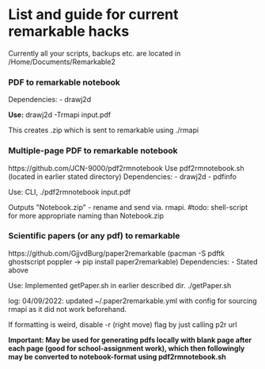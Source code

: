 <h1>List and guide for current remarkable hacks</h1>
Currently all your scripts, backups etc. are located in /Home/Documents/Remarkable2

<h3>  PDF to remarkable notebook </h3>
Dependencies: 
- drawj2d 

<b>Use:</b> 
drawj2d -Trmapi input.pdf 

This creates .zip which is sent to remarkable using ./rmapi 

<h3> Multiple-page PDF to remarkable notebook </h3>
<a>https://github.com/JCN-9000/pdf2rmnotebook</a>
Use pdf2rmnotebook.sh (located in earlier stated directory)
Dependencies: 
- drawj2d
- pdfinfo 

Use: 
CLI, ./pdf2rmnotebook input.pdf 

Outputs "Notebook.zip" - rename and send via. rmapi. 
#todo: shell-script for more appropriate naming than Notebook.zip

<h3>Scientific papers (or any pdf) to remarkable</h3>
https://github.com/GjjvdBurg/paper2remarkable
(pacman -S pdftk ghostscript poppler -> pip install paper2remarkable)
Dependencies: 
- Stated above

Use: 
Implemented getPaper.sh in earlier described dir. 
./getPaper.sh 

log: 04/09/2022: updated ~/.paper2remarkable.yml with config for sourcing rmapi as it did not work beforehand. 

If formatting is weird, disable -r (right move) flag by just calling p2r url 

<b> Important: May be used for generating pdfs locally with blank page after each page (good for school-assignment work), which then followingly may be converted to notebook-format using pdf2rmnotebook.sh</b>


